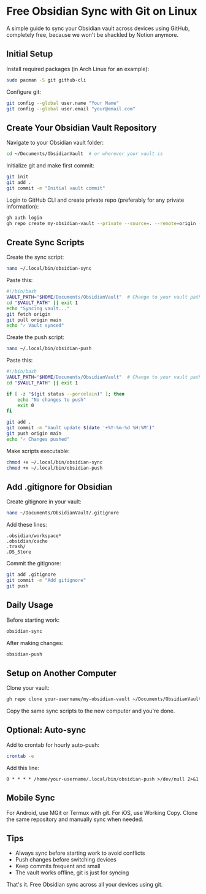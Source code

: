 # Free Obsidian Sync with Git on Linux

A simple guide to sync your Obsidian vault across devices using GitHub, completely free, because we won't be shackled by Notion anymore.

## Initial Setup

Install required packages (in Arch Linux for an example):
```bash
sudo pacman -S git github-cli
```

Configure git:
```bash
git config --global user.name "Your Name"
git config --global user.email "your@email.com"
```

## Create Your Obsidian Vault Repository

Navigate to your Obsidian vault folder:
```bash
cd ~/Documents/ObsidianVault  # or wherever your vault is
```

Initialize git and make first commit:
```bash
git init
git add .
git commit -m "Initial vault commit"
```

Login to GitHub CLI and create private repo (preferably for any private information):
```bash
gh auth login
gh repo create my-obsidian-vault --private --source=. --remote=origin --push
```

## Create Sync Scripts

Create the sync script:
```bash
nano ~/.local/bin/obsidian-sync
```

Paste this:
```bash
#!/bin/bash
VAULT_PATH="$HOME/Documents/ObsidianVault"  # Change to your vault path
cd "$VAULT_PATH" || exit 1
echo "Syncing vault..."
git fetch origin
git pull origin main
echo "✓ Vault synced"
```

Create the push script:
```bash
nano ~/.local/bin/obsidian-push
```

Paste this:
```bash
#!/bin/bash
VAULT_PATH="$HOME/Documents/ObsidianVault"  # Change to your vault path
cd "$VAULT_PATH" || exit 1

if [ -z "$(git status --porcelain)" ]; then
    echo "No changes to push"
    exit 0
fi

git add .
git commit -m "Vault update $(date '+%Y-%m-%d %H:%M')"
git push origin main
echo "✓ Changes pushed"
```

Make scripts executable:
```bash
chmod +x ~/.local/bin/obsidian-sync
chmod +x ~/.local/bin/obsidian-push
```

## Add .gitignore for Obsidian

Create gitignore in your vault:
```bash
nano ~/Documents/ObsidianVault/.gitignore
```

Add these lines:
```
.obsidian/workspace*
.obsidian/cache
.trash/
.DS_Store
```

Commit the gitignore:
```bash
git add .gitignore
git commit -m "Add gitignore"
git push
```

## Daily Usage

Before starting work:
```bash
obsidian-sync
```

After making changes:
```bash
obsidian-push
```

## Setup on Another Computer

Clone your vault:
```bash
gh repo clone your-username/my-obsidian-vault ~/Documents/ObsidianVault
```

Copy the same sync scripts to the new computer and you're done.

## Optional: Auto-sync

Add to crontab for hourly auto-push:
```bash
crontab -e
```

Add this line:
```
0 * * * * /home/your-username/.local/bin/obsidian-push >/dev/null 2>&1
```

## Mobile Sync

For Android, use MGit or Termux with git. For iOS, use Working Copy. Clone the same repository and manually sync when needed.

## Tips

- Always sync before starting work to avoid conflicts
- Push changes before switching devices
- Keep commits frequent and small
- The vault works offline, git is just for syncing

That's it. Free Obsidian sync across all your devices using git.
